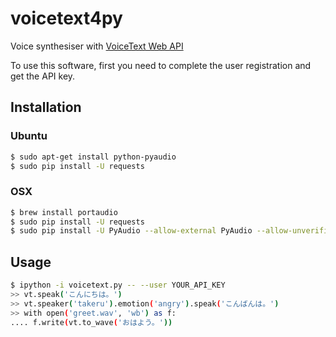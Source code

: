voicetext4py
===========

Voice synthesiser with [VoiceText Web API](https://cloud.voicetext.jp/webapi)

To use this software, first you need to complete the user registration and get the API key.

Installation
------------

### Ubuntu

~~~sh
$ sudo apt-get install python-pyaudio
$ sudo pip install -U requests
~~~

### OSX

~~~sh
$ brew install portaudio
$ sudo pip install -U requests
$ sudo pip install -U PyAudio --allow-external PyAudio --allow-unverified PyAudio
~~~

Usage
-----

~~~sh
$ ipython -i voicetext.py -- --user YOUR_API_KEY
>> vt.speak('こんにちは。')
>> vt.speaker('takeru').emotion('angry').speak('こんばんは。')
>> with open('greet.wav', 'wb') as f:
.... f.write(vt.to_wave('おはよう。'))
~~~
